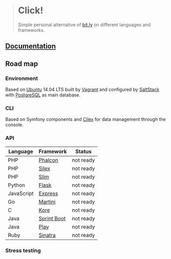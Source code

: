 > # Click!
>
> Simple personal alternative of [bit.ly](https://bitly.com/) on different languages and frameworks.

## [Documentation](docs)

## Road map

### Environment

Based on [Ubuntu](http://www.ubuntu.com/) 14.04 LTS built by [Vagrant](https://www.vagrantup.com/)
and configured by [SaltStack](http://saltstack.com/) with [PostgreSQL](http://www.postgresql.org/) as main database.

### CLI

Based on Symfony components and [Cilex](https://github.com/Cilex/Cilex) for data management through the console.

### API

| Language   | Framework                                                     | Status    |
| ---------- | ------------------------------------------------------------- | --------- |
| PHP        | [Phalcon](https://github.com/phalcon/cphalcon)                | not ready |
| PHP        | [Silex](https://github.com/silexphp/Silex)                    | not ready |
| PHP        | [Slim](https://github.com/slimphp/Slim)                       | not ready |
| Python     | [Flask](https://github.com/mitsuhiko/flask)                   | not ready |
| JavaScript | [Express](https://github.com/strongloop/express)              | not ready |
| Go         | [Martini](https://github.com/go-martini/martini)              | not ready |
| C          | [Kore](https://github.com/jorisvink/kore)                     | not ready |
| Java       | [Sprint Boot](https://github.com/spring-projects/spring-boot) | not ready |
| Java       | [Play](https://github.com/playframework/playframework)        | not ready |
| Ruby       | [Sinatra](https://github.com/sinatra/sinatra)                 | not ready |

### Stress testing
